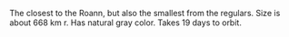 The closest to the Roann, but also the smallest from the regulars. Size is about 668 km r. Has natural gray color. Takes 19 days to orbit.
